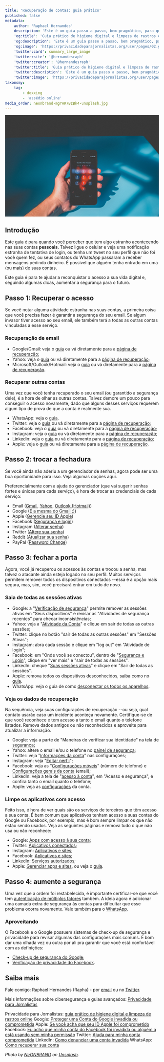 ```yaml
---
title: 'Recuperação de contas: guia prático'
published: false
metadata:
    author: 'Raphael Hernandes'
    description: 'Este é um guia passo a passo, bem pragmático, para que você se torne um alvo mais difícil para os haters. Com alguns passos simples você pode se proteger melhor contra doxxing e outros tipos de ataques virtuais.'
    'og:title': 'Guia prático de higiene digital e limpeza de rastros online | Privacidade para Jornalistas'
    'og:description': 'Este é um guia passo a passo, bem pragmático, para que você se torne um alvo mais difícil para os haters. Com alguns passos simples você pode se proteger melhor contra doxxing e outros tipos de ataques virtuais.'
    'og:image': 'https://privacidadeparajornalistas.org/user/pages/02.guias/01.higiene-digital-e-limpeza-de-rastros-online-guia-pratico/luca-bravo-9l_326FISzk-unsplash.jpg'
    'twitter:card': summary_large_image
    'twitter:site': '@hernandesraph'
    'twitter:creator': '@hernandesraph'
    'twitter:title': 'Guia prático de higiene digital e limpeza de rastros online | Privacidade para Jornalistas'
    'twitter:description': 'Este é um guia passo a passo, bem pragmático, para que você se torne um alvo mais difícil para os haters. Com alguns passos simples você pode se proteger melhor contra doxxing e outros tipos de ataques virtuais.'
    'twitter:image': 'https://privacidadeparajornalistas.org/user/pages/02.guias/01.higiene-digital-e-limpeza-de-rastros-online-guia-pratico/luca-bravo-9l_326FISzk-unsplash.jpg'
taxonomy:
    tag:
        - doxxing
        - 'assédio online'
media_order: neonbrand-mgYAR7BzBk4-unsplash.jpg
---
```


![](neonbrand-mgYAR7BzBk4-unsplash.jpg?lightbox=1024)
  
## Introdução

Este guia é para quando você perceber que tem algo estranho acontecendo nas suas contas **pessoais**. Talvez ligue o celular e veja uma notificação estranha de tentativa de login, ou tenha um tweet no seu perfil que não foi você quem fez, ou seus contatos do WhatsApp passaram a receber mensagens pedindo dinheiro. É possível que alguém tenha entrado em uma (ou mais) de suas contas.

Este guia é para te ajudar a reconquistar o acesso a sua vida digital e, seguindo algumas dicas, aumentar a segurança para o futuro.

## Passo 1: Recuperar o acesso

Se você notar alguma atividade estranha nas suas contas, a primeira coisa que você precisa fazer é garantir a segurança do seu email. Se algum invasor tiver acesso ao seu email, ele também terá a todas as outras contas vinculadas a esse serviço.

### Recuperação de email

* Google/Gmail: veja o [guia](https://support.google.com/accounts/answer/6294825?hl=pt-BR) ou vá diretamente para a [página de recuperação](https://accounts.google.com/signin/recovery);
* Yahoo: veja o [guia](https://br.ajuda.yahoo.com/kb/account) ou vá diretamente para a [página de recuperação](https://login.yahoo.com/account/challenge/username?ref=recovery&authMechanism=secondary&done=https%3A%2F%2Fwww.yahoo.com%2F&sessionIndex=Qw--);
* Microsoft/Outlook/Hotmail: veja o [guia](https://support.microsoft.com/pt-br/account-billing/ajuda-com-o-formul%C3%A1rio-de-recupera%C3%A7%C3%A3o-de-conta-microsoft-b19c02d1-a782-dee6-93c3-dc8113b20c42) ou vá diretamente para a [página de recuperação](https://account.live.com/password/reset).

### Recuperar outras contas

Uma vez que você tenha recuperado o seu email (ou garantido a segurança dele), é a hora de olhar as outras contas. Talvez demore um pouco para conseguir o acesso novamente, dado que alguns desses serviços requerem algum tipo de prova de que a conta é realmente sua.

* WhatsApp: veja o [guia](https://faq.whatsapp.com/general/account-and-profile/stolen-accounts).
* Twitter: veja o [guia](https://help.twitter.com/pt/safety-and-security) ou vá diretamente para a [página de recuperação](https://twitter.com/account/begin_password_reset);
* Facebook: veja o [guia](https://www.facebook.com/help/231208473756221) ou vá diretamente para a [página de recuperação](https://www.facebook.com/login/identify/?ctx=recover&ars=facebook_login);
* Instagram: veja o [guia](https://help.instagram.com/374546259294234) ou vá diretamente para a [página de recuperação](https://www.instagram.com/accounts/password/reset/);
* Linkedin: veja o [guia](https://www.linkedin.com/help/linkedin/answer/56363/reporting-a-hacked-account?lang=pt) ou vá diretamente para a [página de recuperação](https://www.linkedin.com/uas/request-password-reset);
* Apple: veja o [guia](https://support.apple.com/pt-br/HT204921) ou vá diretamente para a [página de recuperação](https://iforgot.apple.com/).

## Passo 2: trocar a fechadura

Se você ainda não aderiu a um gerenciador de senhas, agora pode ser uma boa oportunidade para isso. Veja algumas opções aqui.

Preferencialmente com a ajuda do gerenciador (que vai sugerir senhas fortes e únicas para cada serviço), é hora de trocar as credenciais de cada serviço:

* Email ([Gmail](https://support.google.com/accounts/answer/41078?co=GENIE.Platform%3DDesktop&hl=pt-br), [Yahoo](https://br.ajuda.yahoo.com/kb/Como-redefinir-ou-alterar-sua-senha-do-Yahoo-sln27051.html), [Outlook (Hotmail)](https://support.microsoft.com/pt-br/office/alterar-sua-senha-no-outlook-com-2138d690-811c-4545-b2f3-e4dbe80c9735))
* Google ([É a mesma do Gmail ;)](https://support.google.com/accounts/answer/41078?co=GENIE.Platform%3DDesktop&hl=pt-br))
* Apple ([Gerencie seu ID Apple](https://appleid.apple.com/account/manage))
* Facebook ([Segurança e login](https://www.facebook.com/settings?tab=security))
* Instagram ([Alterar senha](https://www.instagram.com/accounts/password/change/))
* Twitter ([Altere sua senha](https://twitter.com/settings/password))
* Reddit ([Atualizar sua senha](https://www.reddit.com/prefs/update/))
* PayPal ([Password Change](https://www.paypal.com/myaccount/security/password/change))

## Passo 3: fechar a porta

Agora, você já recuperou os acessos às contas e trocou a senha, mas talvez o atacante ainda esteja logado no seu perfil. Muitos serviços permitem remover todos os dispositivos conectados --essa é a opção mais segura, mas, sim, você precisará entrar em tudo de novo.

### Saia de todas as sessões ativas

* Google: a "[Verificação de segurança](https://myaccount.google.com/security-checkup/)" permite remover as sessões ativas em "Seus dispositivos" e revisar as "Atividades de segurança recentes" para checar inconsistências;
* Yahoo: veja a "[Atividade da Conta](https://login.yahoo.com/account/activity)" e clique em sair de todas as outras sessões;
* Twitter: clique no botão "sair de todas as outras sessões" em "Sessões Ativas";
* Instagram: abra cada sessão e clique em "log out" em "Atividade de login";
* Facebook: em "Onde você se conectou", dentro de "[Segurança e Login](https://www.facebook.com/settings?tab=security)", clique em "ver mais" e "sair de todas as sessões".
* LinkedIn: cheque "[Suas sessões ativas](https://www.linkedin.com/psettings/sessions)" e clique em "Sair de todas as sessões".
* Apple: remova todos os dispositivos desconhecidos, saiba como no [guia](https://support.apple.com/pt-br/HT205064).
* WhatsApp: veja o guia de como [desconectar os todos os aparelhos](https://faq.whatsapp.com/web/download-and-installation/how-to-log-in-or-out).

### Veja os dados de recuperação

Na sequência, veja suas configurações de recuperação --ou seja, qual contato usarão caso um incidente aconteça novamente. Certifique-se de que você reconhece e tem acesso a tanto o email quanto o telefone listados. Remova dados antigos ou não reconhecidos e aproveite para atualizar a informação.

* Google: veja a parte de "Maneiras de verificar sua identidade" na tela de [segurança](https://myaccount.google.com/security);
* Yahoo: altere o email e/ou o telefone no [painel de segurança](https://login.yahoo.com/account/security);
* Twitter: veja "[Informações da conta](https://twitter.com/settings/your_twitter_data/account)" nas configurações;
* Instagram: veja "[Editar perfil](https://www.instagram.com/accounts/edit/)";
* Facebook: veja as "[Configurações móveis](https://www.facebook.com/settings?tab=mobile)" (número de telefone) e [Configurações gerais da conta](https://www.facebook.com/settings?tab=account) (email);
* LinkedIn: veja a tela de "[acesso à conta](https://www.linkedin.com/psettings/sign-in-and-security)", em "Acesso e segurança", e confira tanto o email quanto o telefone;
* Apple: veja as [configurações](https://appleid.apple.com/account/manage) da conta.

### Limpe os aplicativos com acesso

Feito isso, é hora de ver quais são os serviços de terceiros que têm acesso a sua conta. É bem comum que aplicativos tenham acesso a suas contas do Google ou Facebook, por exemplo, mas é bom sempre limpar os que não estão sendo usados. Veja as seguintes páginas e remova tudo o que não usa ou não reconhece:

* Google: [Apps com acesso à sua conta](https://myaccount.google.com/permissions);
* Twitter: [Aplicativos conectados](https://twitter.com/settings/connected_apps);
* Instagram: [Aplicativos e sites](https://www.instagram.com/accounts/manage_access/);
* Facebook: [Aplicativos e sites](https://www.facebook.com/settings?tab=applications&ref=settings);
* LinkedIn: [Serviços autorizados](https://www.linkedin.com/psettings/permitted-services);
* Apple: [Gerenciar apps e sites](https://appleid.apple.com/account/manage), ou veja o [guia](https://support.apple.com/pt-br/HT210426).

## Passo 4: aumente a segurança

Uma vez que a ordem foi restabelecida, é importante certificar-se que você tem [autenticação de múltiplos fatores](/guias/higiene-digital-e-limpeza-de-rastros-online-guia-pratico#passo3configuraesdeprivacidadeea-...) também. A ideia agora é adicionar uma camada extra de segurança às contas para dificultar que esse problema ocorra novamente. Vale também para o [WhatsApp](https://faq.whatsapp.com/general/verification/about-two-step-verification?category=5245245).

### Aproveitando

O Facebook e o Google possuem sistemas de check-up de segurança e privacidade para revisar algumas das configurações mais comuns. É bom dar uma olhada vez ou outra por ali pra garantir que você está confortável com as definições:

* [Check-up de segurança do Google](https://myaccount.google.com/security-checkup);
* [Verificação de privacidade do Facebook](https://www.facebook.com/privacy/checkup/?source=settings_and_privacy).

## Saiba mais

Fale comigo: Raphael Hernandes (Rapha) - por [email](mailto:r@privacidadeparajornalistas.org) ou no [Twitter](https://twitter.com/hernandesraph).

Mais informações sobre cibersegurança e guias avançados: [Privacidade para Jornalistas](https://privacidadeparajornalistas.org/)

Privacidade para Jornalistas: [guia prático de higiene digital e limpeza de rastros online](/)
Google: [Proteger uma Conta do Google invadida ou comprometida](https://support.google.com/accounts/answer/6294825?hl=pt-BR)
Apple: [Se você acha que seu ID Apple foi comprometido](https://support.apple.com/pt-br/HT204145)
Facebook: [Eu acho que minha conta do Facebook foi invadida ou alguém a está usando sem minha permissão](https://www.facebook.com/help/203305893040179)
Twitter: [Ajuda para minha conta comprometida](https://help.twitter.com/pt/safety-and-security/twitter-account-compromised)
LinkedIn: [Como denunciar uma conta invadida](https://www.linkedin.com/help/linkedin/answer/56363/reporting-a-hacked-account)
WhatsApp: [Como recuperar sua conta](https://faq.whatsapp.com/general/account-and-profile/stolen-accounts)

_Photo by [NeONBRAND](https://unsplash.com/@neonbrand?utm_source=unsplash&utm_medium=referral&utm_content=creditCopyText) on [Unsplash](https://unsplash.com/s/photos/cybersecurity?utm_source=unsplash&utm_medium=referral&utm_content=creditCopyText)._

